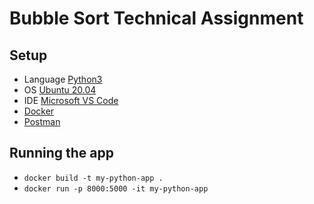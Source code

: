 # Bubble Sort Technical Assignment

## Setup
* Language [Python3](https://www.python.org/)
* OS [Ubuntu 20.04](https://ubuntu.com/)
* IDE [Microsoft VS Code](https://code.visualstudio.com/)
* [Docker](https://docker.github.io/get-involved/docs/communityleaders/eventhandbooks/python/pythonapp/)
* [Postman](https://www.postman.com/downloads/)

## Running the app
* `docker build -t my-python-app .`
* `docker run -p 8000:5000 -it my-python-app`